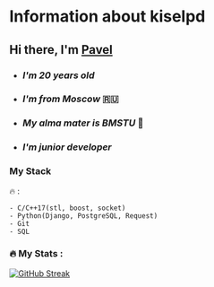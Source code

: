 # Information about kiselpd

## Hi there, I'm [Pavel](https://vk.com/pkiselev0)
 
- ### *I'm 20 years old*
- ### *I'm from Moscow* :ru:
- ### *My alma mater is BMSTU* :office:
- ### *I'm junior developer*

### My Stack
:fire: :
````
- C/C++17(stl, boost, socket)
- Python(Django, PostgreSQL, Request)
- Git
- SQL
````
### :fire: My Stats :

[![GitHub Streak](http://github-readme-streak-stats.herokuapp.com?user=kiselpd&theme=blond)](https://git.io/streak-stats)
